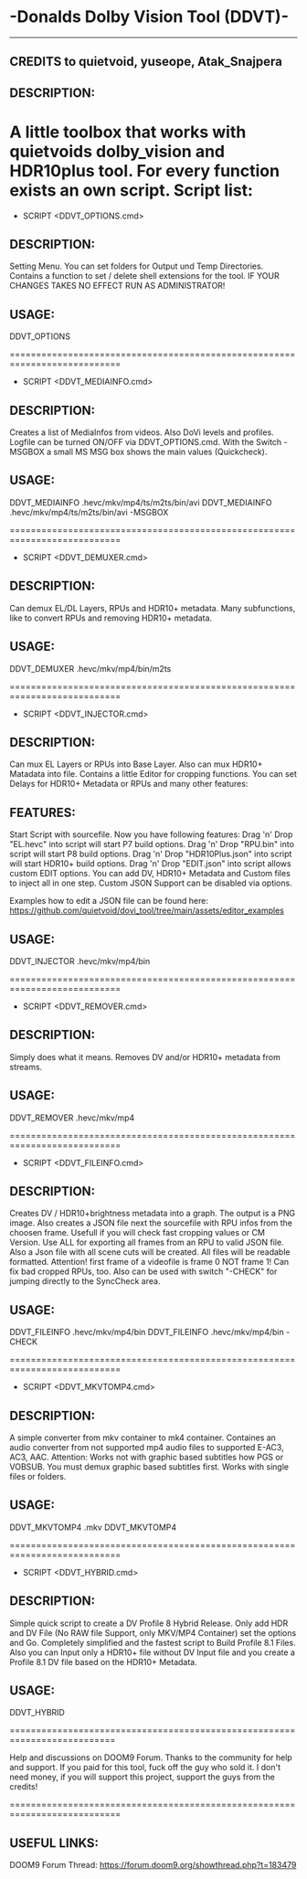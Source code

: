 -Donalds Dolby Vision Tool (DDVT)-
==================================
--------------------------------------------
CREDITS to quietvoid, yuseope, Atak_Snajpera
--------------------------------------------
DESCRIPTION:
------------
A little toolbox that works with quietvoids dolby_vision and HDR10plus tool. 
For every function exists an own script. Script list:
===========================================================================

- SCRIPT <DDVT_OPTIONS.cmd>

DESCRIPTION:
------------
Setting Menu. You can set folders for Output und Temp Directories. Contains a
function to set / delete shell extensions for the tool.
IF YOUR CHANGES TAKES NO EFFECT RUN AS ADMINISTRATOR!

USAGE:
------
DDVT_OPTIONS

===========================================================================

- SCRIPT <DDVT_MEDIAINFO.cmd>

DESCRIPTION:
------------
Creates a list of MediaInfos from videos. Also DoVi levels and profiles.
Logfile can be turned ON/OFF via DDVT_OPTIONS.cmd. With the Switch -MSGBOX
a small MS MSG box shows the main values (Quickcheck).

USAGE:
------
DDVT_MEDIAINFO <SOURCEFILE>.hevc/mkv/mp4/ts/m2ts/bin/avi
DDVT_MEDIAINFO <SOURCEFILE>.hevc/mkv/mp4/ts/m2ts/bin/avi -MSGBOX

===========================================================================

- SCRIPT <DDVT_DEMUXER.cmd>

DESCRIPTION:
------------
Can demux EL/DL Layers, RPUs and HDR10+ metadata. Many subfunctions, like to
convert RPUs and removing HDR10+ metadata.

USAGE:
------
DDVT_DEMUXER <SOURCEFILE>.hevc/mkv/mp4/bin/m2ts

===========================================================================

- SCRIPT <DDVT_INJECTOR.cmd>

DESCRIPTION:
------------
Can mux EL Layers or RPUs into Base Layer. Also can mux HDR10+ Matadata into
file. Contains a little Editor for cropping functions. You can set Delays for
HDR10+ Metadata or RPUs and many other features:

FEATURES:
---------
Start Script with sourcefile. Now you have following features:
Drag 'n' Drop "EL.hevc" into script will start P7 build options.
Drag 'n' Drop "RPU.bin" into script will start P8 build options.
Drag 'n' Drop "HDR10Plus.json" into script will start HDR10+ build options.
Drag 'n' Drop "EDIT.json" into script allows custom EDIT options.
You can add DV, HDR10+ Metadata and Custom files to inject all in one step.
Custom JSON Support can be disabled via options.

Examples how to edit a JSON 
file can be found here:
https://github.com/quietvoid/dovi_tool/tree/main/assets/editor_examples

USAGE:
------
DDVT_INJECTOR <SOURCEFILE>.hevc/mkv/mp4/bin

===========================================================================

- SCRIPT <DDVT_REMOVER.cmd>

DESCRIPTION:
------------
Simply does what it means. Removes DV and/or HDR10+ metadata from streams.

USAGE:
------
DDVT_REMOVER <SOURCEFILE>.hevc/mkv/mp4

===========================================================================

- SCRIPT <DDVT_FILEINFO.cmd>

DESCRIPTION:
------------
Creates DV / HDR10+brightness metadata into a graph. The output is a PNG image.
Also creates a JSON file next the sourcefile with RPU infos from the choosen frame.
Usefull if you will check fast cropping values or CM Version. Use ALL for exporting
all frames from an RPU to valid JSON file. Also a Json file with all scene cuts will
be created. All files will be readable formatted. Attention! first frame of a 
videofile is frame 0 NOT frame 1! Can fix bad cropped RPUs, too. Also can be used with
switch "-CHECK" for jumping directly to the SyncCheck area.

USAGE:
------
DDVT_FILEINFO <SOURCEFILE>.hevc/mkv/mp4/bin
DDVT_FILEINFO <SOURCEFILE>.hevc/mkv/mp4/bin -CHECK

===========================================================================

- SCRIPT <DDVT_MKVTOMP4.cmd>

DESCRIPTION:
------------
A simple converter from mkv container to mk4 container. Containes an audio 
converter from not supported mp4 audio files to supported E-AC3, AC3, AAC.
Attention: Works not with graphic based subtitles how PGS or VOBSUB. You must
demux graphic based subtitles first. Works with single files or folders.

USAGE:
------
DDVT_MKVTOMP4 <SOURCEFILE>.mkv
DDVT_MKVTOMP4 <SOURCEDIR>

===========================================================================

- SCRIPT <DDVT_HYBRID.cmd>

DESCRIPTION:
------------
Simple quick script to create a DV Profile 8 Hybrid Release. Only add HDR
and DV File (No RAW file Support, only MKV/MP4 Container) set the options
and Go. Completely simplified and the fastest script to Build Profile 8.1 Files.
Also you can Input only a HDR10+ file without DV Input file and you create
a Profile 8.1 DV file based on the HDR10+ Metadata.

USAGE:
------
DDVT_HYBRID

==========================================================================

Help and discussions on DOOM9 Forum. Thanks to the community for help and support.
If you paid for this tool, fuck off the guy who sold it. I don't need money, if
you will support this project, support the guys from the credits!

===========================================================================

USEFUL LINKS:
-------------
DOOM9 Forum Thread:
https://forum.doom9.org/showthread.php?t=183479
